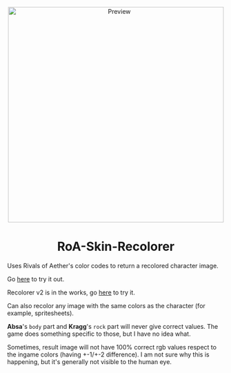 <p align="center">

  <img width="500" src="https://cdn.discordapp.com/attachments/574303886869790730/785638990903509022/unknown.png" alt="Preview">

</p>

<h1 align="center">RoA-Skin-Recolorer</h1>


Uses Rivals of Aether's color codes to return a recolored character image.

Go [here](https://readek.github.io/RoA-Skin-Recolorer/) to try it out.

Recolorer v2 is in the works, go [here](https://readek.github.io/RoA-Skin-Recolorer/v2/) to try it.

Can also recolor any image with the same colors as the character (for example, spritesheets).

**Absa**'s `body` part and **Kragg**'s `rock` part will never give correct values. The game does something specific to those, but I have no idea what.

<!-- **Absa**'s `body` part and **Kragg**'s `rock` part have a non-default ingame blend value (that i cant know of without the source code of the game, so i set them at 120%), meaning that the default render you can see before the first recolor won't have the same colors as the original image. -->

Sometimes, result image will not have 100% correct rgb values respect to the ingame colors (having +-1/+-2 difference). I am not sure why this is happening, but it's generally not visible to the human eye.
